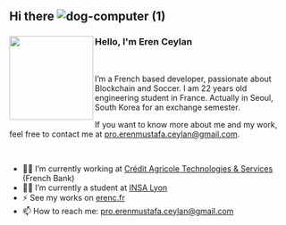 ## Hi there  ![dog-computer (1)](https://github.com/ErenMustafaGit/ErenMustafaGit/assets/82711747/03cbc521-100d-4c95-b236-7731dd72a819)

### <img align="left" width="150" height="150" src="https://github.com/ErenMustafaGit/ErenMustafaGit/assets/82711747/b486d531-6a8c-4546-b1b0-eceb97ddbe7a"> Hello, I'm Eren Ceylan
<br/>

I’m a French based developer, passionate about Blockchain and Soccer. I am 22 years old engineering student in France. Actually in Seoul, South Korea for an exchange semester.

If you want to know more about me and my work, feel free to contact me at <a href="mailto:pro.erenmustafa.ceylan@gmail.com">pro.erenmustafa.ceylan@gmail.com</a>.

<br/>

- 👨‍💻 I’m currently working at <a href="https://www.credit-agricole.com/marques-et-metiers/toutes-nos-marques/credit-agricole-technologies-et-services">Crédit Agricole Technologies & Services</a> (French Bank)
- 👨‍🎓 I’m currently a student at <a href="https://www.insa-lyon.fr/">INSA Lyon</a>
- ⚡ See my works on <a href="https://erenc.fr">erenc.fr</a>
- 📫 How to reach me: <a href="mailto:pro.erenmustafa.ceylan@gmail.com">pro.erenmustafa.ceylan@gmail.com</a>

